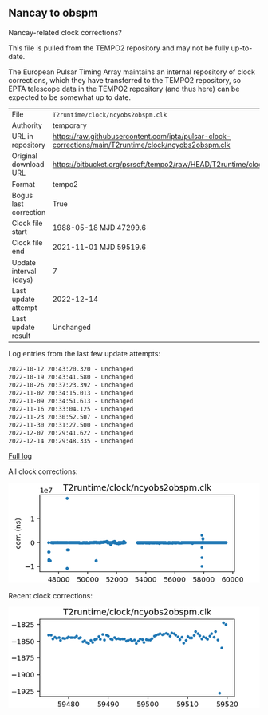 
## Nancay to obspm

Nancay-related clock corrections?

This file is pulled from the TEMPO2 repository and may not be fully up-to-date.

The European Pulsar Timing Array maintains an internal repository
of clock corrections, which they have transferred to the TEMPO2
repository, so  EPTA telescope data in the TEMPO2 repository (and
thus here) can be expected to be somewhat up to date.

|     |     |
|:--- |:--- |
| File | `T2runtime/clock/ncyobs2obspm.clk` |
| Authority | temporary |
| URL in repository | <https://raw.githubusercontent.com/ipta/pulsar-clock-corrections/main/T2runtime/clock/ncyobs2obspm.clk> |
| Original download URL | <https://bitbucket.org/psrsoft/tempo2/raw/HEAD/T2runtime/clock/ncyobs2obspm.clk> |
| Format | tempo2 |
| Bogus last correction | True |
| Clock file start | 1988-05-18 MJD 47299.6 |
| Clock file end | 2021-11-01 MJD 59519.6 |
| Update interval (days) | 7 |
| Last update attempt | 2022-12-14 |
| Last update result | Unchanged |

Log entries from the last few update attempts:
```
2022-10-12 20:43:20.320 - Unchanged
2022-10-19 20:43:41.580 - Unchanged
2022-10-26 20:37:23.392 - Unchanged
2022-11-02 20:34:15.013 - Unchanged
2022-11-09 20:34:51.613 - Unchanged
2022-11-16 20:33:04.125 - Unchanged
2022-11-23 20:30:52.507 - Unchanged
2022-11-30 20:31:27.500 - Unchanged
2022-12-07 20:29:41.622 - Unchanged
2022-12-14 20:29:48.335 - Unchanged
```
[Full log](https://raw.githubusercontent.com/ipta/pulsar-clock-corrections/main/log/T2runtime/clock/ncyobs2obspm.clk.log)


All clock corrections:

![plot of all clock corrections](ncyobs2obspm.clk.png "All corrections")

Recent clock corrections:

![plot of recent clock corrections](ncyobs2obspm.clk.short.png "Recent corrections")

